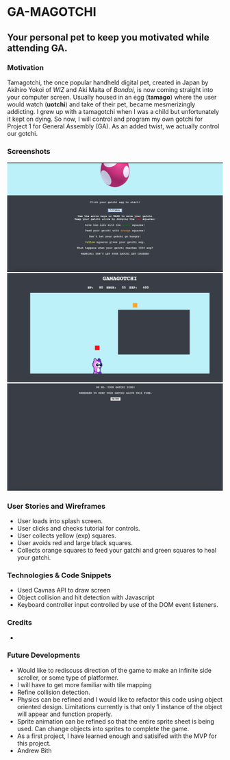 # GA-MAGOTCHI 
## Your personal pet to keep you motivated while attending GA.

### Motivation
Tamagotchi, the once popular handheld digital pet, created in Japan by Akihiro Yokoi of *WIZ* and Aki Maita of *Bandai*, is now coming straight into your computer screen. Usually housed in an egg (**tamago**) where the user would watch (**uotchi**) and take of their pet, became mesmerizingly addicting. I grew up with a tamagotchi when I was a child but unfortunately it kept on dying. So now, I will control and program my own gotchi for Project 1 for General Assembly (GA). As an added twist, we actually control our gotchi.

### Screenshots

![titleScreen](titleScreenScreenshot.png)
![gamePlay](gamePlayScreenshot.png)
![lossScreen](lossScreenScreenshot.png)

### User Stories and Wireframes
- User loads into splash screen.
- User clicks and checks tutorial for controls.
- User collects yellow (exp) squares.
- User avoids red and large black squares.
- Collects orange squares to feed your gatchi and green squares to heal your gatchi.  
### Technologies & Code Snippets
- Used Cavnas API to draw screen
- Object collision and hit detection with Javascript 
- Keyboard controller input controlled by use of the DOM event listeners. 
### Credits
- 
### Future Developments
- Would like to rediscuss direction of the game to make an infinite side scroller, or some type of platformer. 
- I will have to get more familiar with tile mapping
- Refine collision detection. 
- Physics can be refined and I would like to refactor this code using object oriented design. Limitations currently is that only 1 instance of the object will appear and function properly.
- Sprite animation can be refined so that the entire sprite sheet is being used. Can change objects into sprites to complete the game. 
- As a first project, I have learned enough and satisifed with the MVP for this project. 
- Andrew Bith 